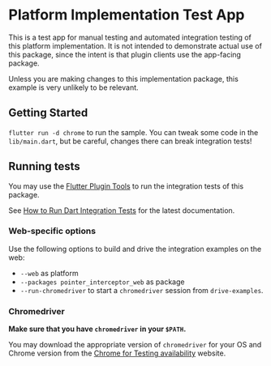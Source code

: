 # Platform Implementation Test App

This is a test app for manual testing and automated integration testing
of this platform implementation. It is not intended to demonstrate actual use of
this package, since the intent is that plugin clients use the app-facing
package.

Unless you are making changes to this implementation package, this example is
very unlikely to be relevant.

## Getting Started

`flutter run -d chrome` to run the sample. You can tweak some code in the `lib/main.dart`, but be careful, changes there can break integration tests!

## Running tests

You may use the [Flutter Plugin Tools](https://github.com/flutter/packages/blob/main/script/tool/README.md)
to run the integration tests of this package.

See [How to Run Dart Integration Tests](https://github.com/flutter/packages/blob/main/script/tool/README.md#run-dart-integration-tests)
for the latest documentation.

### Web-specific options

Use the following options to build and drive the integration examples on the web:

- `--web` as platform
- `--packages pointer_interceptor_web` as package
- `--run-chromedriver` to start a `chromedriver` session from `drive-examples`.

### Chromedriver

**Make sure that you have `chromedriver` in your `$PATH`.**

You may download the appropriate version of `chromedriver` for your OS and
Chrome version from the
[Chrome for Testing availability](https://googlechromelabs.github.io/chrome-for-testing/)
website.

